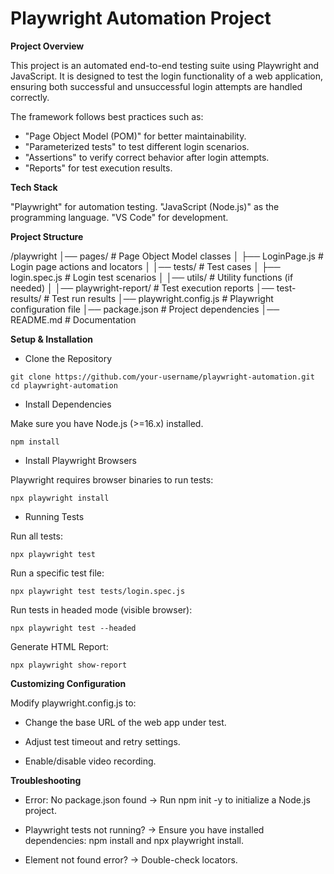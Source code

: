 # Playwright Automation Project

**Project Overview**

This project is an automated end-to-end testing suite using Playwright and JavaScript. It is designed to test the login functionality of a web application, ensuring both successful and unsuccessful login attempts are handled correctly.

The framework follows best practices such as:

- "Page Object Model (POM)" for better maintainability.
- "Parameterized tests" to test different login scenarios.
- "Assertions" to verify correct behavior after login attempts.
- "Reports" for test execution results.

**Tech Stack**

"Playwright" for automation testing.
"JavaScript (Node.js)" as the programming language.
"VS Code" for development.

**Project Structure**

/playwright
│── pages/ # Page Object Model classes
│ ├── LoginPage.js # Login page actions and locators
│
│── tests/ # Test cases
│ ├── login.spec.js # Login test scenarios
│
│── utils/ # Utility functions (if needed)
│
│── playwright-report/ # Test execution reports
│── test-results/ # Test run results
│── playwright.config.js # Playwright configuration file
│── package.json # Project dependencies
│── README.md # Documentation

**Setup & Installation**

- Clone the Repository

`git clone https://github.com/your-username/playwright-automation.git`
`cd playwright-automation`

- Install Dependencies

Make sure you have Node.js (>=16.x) installed.

`npm install`

- Install Playwright Browsers

Playwright requires browser binaries to run tests:

`npx playwright install`

- Running Tests

Run all tests:

`npx playwright test`

Run a specific test file:

`npx playwright test tests/login.spec.js`

Run tests in headed mode (visible browser):

`npx playwright test --headed`

Generate HTML Report:

`npx playwright show-report`

**Customizing Configuration**

Modify playwright.config.js to:

- Change the base URL of the web app under test.

- Adjust test timeout and retry settings.

- Enable/disable video recording.

**Troubleshooting**

- Error: No package.json found → Run npm init -y to initialize a Node.js project.

- Playwright tests not running? → Ensure you have installed dependencies: npm install and npx playwright install.

- Element not found error? → Double-check locators.
